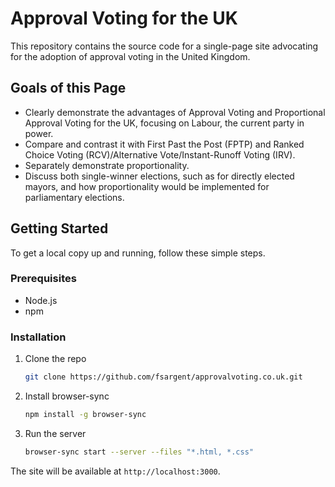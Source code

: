 # Approval Voting for the UK

This repository contains the source code for a single-page site advocating for the adoption of approval voting in the United Kingdom.

## Goals of this Page

*   Clearly demonstrate the advantages of Approval Voting and Proportional Approval Voting for the UK, focusing on Labour, the current party in power.
*   Compare and contrast it with First Past the Post (FPTP) and Ranked Choice Voting (RCV)/Alternative Vote/Instant-Runoff Voting (IRV).
*   Separately demonstrate proportionality.
*   Discuss both single-winner elections, such as for directly elected mayors, and how proportionality would be implemented for parliamentary elections.

## Getting Started

To get a local copy up and running, follow these simple steps.

### Prerequisites

*   Node.js
*   npm

### Installation

1.  Clone the repo
    ```sh
	git clone https://github.com/fsargent/approvalvoting.co.uk.git
    ```
2.  Install browser-sync
    ```sh
    npm install -g browser-sync
    ```
3.  Run the server
    ```sh
    browser-sync start --server --files "*.html, *.css"
    ```

The site will be available at `http://localhost:3000`.
